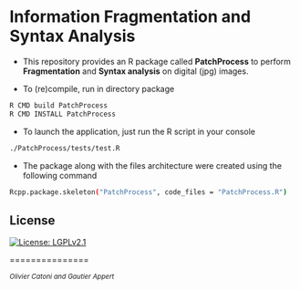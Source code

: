 


# Information Fragmentation and Syntax Analysis


* This repository provides an R package called **PatchProcess** to perform **Fragmentation** and **Syntax analysis** on digital (jpg) images.
 
* To (re)compile, run in directory package <br/>

```bash
R CMD build PatchProcess 
R CMD INSTALL PatchProcess
```

* To launch the application, just run the R script in your console <br/>

```bash
./PatchProcess/tests/test.R
```


* The package along with the files architecture were created using the following command <br/>
```bash
Rcpp.package.skeleton("PatchProcess", code_files = "PatchProcess.R")
```

## License

[![License: LGPLv2.1](https://img.shields.io/badge/license-LGPL%20v2.1-blue.svg)](https://www.gnu.org/licenses/lgpl-2.1.html)



===============

<sup>*Olivier Catoni and Gautier Appert*





